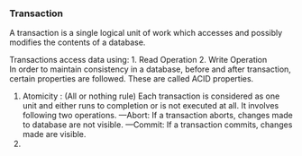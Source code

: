 ### Transaction
  A transaction is a single logical unit of work which accesses and possibly modifies the contents of a database.
  
  Transactions access data using: 
    1. Read Operation
    2. Write Operation </br>
  In order to maintain consistency in a database, before and after transaction, certain properties are followed. 
  These are called ACID properties.<br/>
  1. Atomicity : (All or nothing rule)
      Each transaction is considered as one unit and either runs to completion or is not executed at all. 
      It involves following two operations.
        —Abort: If a transaction aborts, changes made to database are not visible.
        —Commit: If a transaction commits, changes made are visible.
  2. 

  
